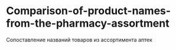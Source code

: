 # Comparison-of-product-names-from-the-pharmacy-assortment
Сопоставление названий товаров из ассортимента аптек
